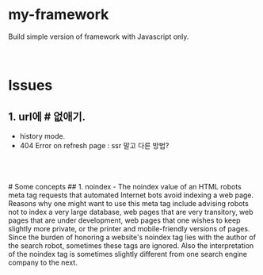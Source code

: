 # my-framework

Build simple version of framework with Javascript only.
<br>
<br>
<br>

# Issues

## 1. url에 # 없애기.

- history mode.
- 404 Error on refresh page : ssr 말고 다른 방법?

<br>
<br>
<br>
# Some concepts
## 1. noindex
- The noindex value of an HTML robots meta tag requests that automated Internet bots avoid indexing a web page. Reasons why one might want to use this meta tag include advising robots not to index a very large database, web pages that are very transitory, web pages that are under development, web pages that one wishes to keep slightly more private, or the printer and mobile-friendly versions of pages. Since the burden of honoring a website's noindex tag lies with the author of the search robot, sometimes these tags are ignored. Also the interpretation of the noindex tag is sometimes slightly different from one search engine company to the next.
